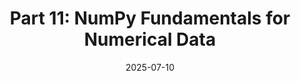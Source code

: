 ---
title: "Part 11: NumPy Fundamentals for Numerical Data"
date: 2025-07-10
description: "Get started with NumPy for numerical computing in Python. Learn about ndarrays, vectorized operations, broadcasting, and see how NumPy outperforms pure Python for numerical tasks."
tags: ["python", "numpy", "data science", "numerical computing", "arrays", "vectorization", "broadcasting"]
categories: ["Python Series"]
series: ["Python Mastery"]
series_order: 11
showToc: true
TocOpen: false
draft: false
weight: 11
cover:
    image: "images/python-series/part11-cover.jpg"
    alt: "NumPy Fundamentals"
    caption: "Efficient numerical computing with Python"
    relative: false
---